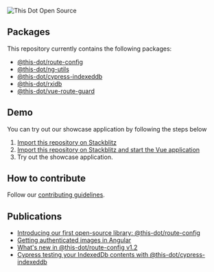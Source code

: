 ![This Dot Open Source](TDOS_logo.png)

## Packages

This repository currently contains the following packages:

- [@this-dot/route-config](./libs/route-config/README.md)
- [@this-dot/ng-utils](./libs/ng-utils/README.md)
- [@this-dot/cypress-indexeddb](./libs/cypress-indexeddb/README.md)
- [@this-dot/rxidb](./libs/rxidb/README.md)
- [@this-dot/vue-route-guard](./libs/vue-route-guard/README.md)

## Demo

You can try out our showcase application by following the steps below

1. [Import this repository on Stackblitz](https://stackblitz.com/github/thisdot/open-source?preset=node)
1. [Import this repository on Stackblitz and start the Vue application](https://stackblitz.com/github/thisdot/open-source?terminal=start:vue)
1. Try out the showcase application.

## How to contribute

Follow our [contributing guidelines](CONTRIBUTING.md).

## Publications

- [Introducing our first open-source library: @this-dot/route-config](https://www.thisdot.co/blog/introducing-our-first-open-source-library-this-dot-route-config)
- [Getting authenticated images in Angular](https://www.thisdot.co/blog/getting-authenticated-images-in-angular)
- [What's new in @this-dot/route-config v1.2](https://www.thisdot.co/blog/whats-new-in-this-dot-route-config-v1-2)
- [Cypress testing your IndexedDb contents with @this-dot/cypress-indexeddb](https://www.thisdot.co/blog/cypress-testing-your-indexeddb-contents-with-this-dot-cypress-indexeddb)
